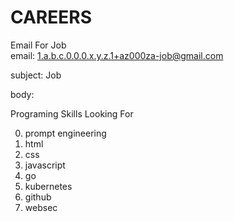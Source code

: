 # CAREERS


Email For Job  
  email:  1.a.b.c.0.0.0.x.y.z.1+az000za-job@gmail.com
  
  subject: Job
  
  body:  <Just Tell Me What Ever>

Programing Skills Looking For

0) prompt engineering
1) html
2) css
3) javascript
4) go
5) kubernetes
6) github
7) websec
